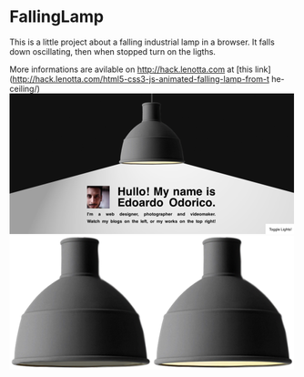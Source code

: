 FallingLamp
===========

This is a little project about a falling industrial lamp in a browser. 
It falls down oscillating, then when stopped turn on the ligths.

More informations are avilable on http://hack.lenotta.com at [this link](http://hack.lenotta.com/html5-css3-js-animated-falling-lamp-from-t    he-ceiling/)
<a href ="http://hack.lenotta.com/html5-css3-js-animated-falling-lamp-from-the-ceiling/">
![](.Readmepics/pic1.png)
![](.Readmepics/pic2.png)
</a>
